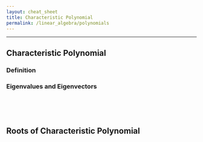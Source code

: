 ```yaml
---
layout: cheat_sheet
title: Characteristic Polynomial
permalink: /linear_algebra/polynomials
---
```


_____________________________________________________________________________________________________________________________________


## Characteristic Polynomial

### Definition

### Eigenvalues and Eigenvectors



<br/>

<br/>

<br/>


## Roots of Characteristic Polynomial


